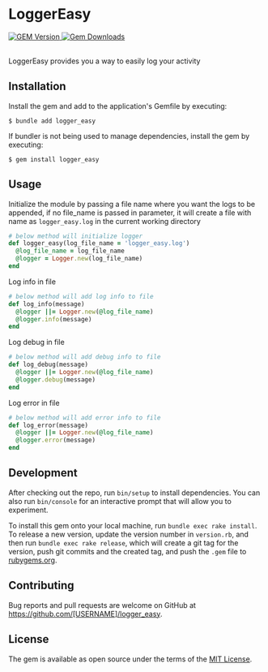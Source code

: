 # LoggerEasy
<div>
    <a href="https://rubygems.org/gems/logger_easy">
        <img alt="GEM Version" src="https://img.shields.io/gem/v/logger_easy?color=38C160&logo=ruby&logoColor=FE1616">
    </a>
    <a href="https://rubygems.org/gems/logger_easy">
        <img alt="Gem Downloads" src="https://img.shields.io/gem/dt/logger_easy?color=38C160&logo=ruby&logoColor=FE1616">
    </a>
</div>

<br>

LoggerEasy provides you a way to easily log your activity

## Installation

Install the gem and add to the application's Gemfile by executing:

    $ bundle add logger_easy

If bundler is not being used to manage dependencies, install the gem by executing:

    $ gem install logger_easy

## Usage

Initialize the module by passing a file name where you want the logs to be appended, if no file_name is passed in parameter, it will create a file with name as `logger_easy.log` in the current working directory
```ruby
# below method will initialize logger
def logger_easy(log_file_name = 'logger_easy.log')
  @log_file_name = log_file_name
  @logger = Logger.new(log_file_name)
end
```

Log info in file
```ruby
# below method will add log info to file
def log_info(message)
  @logger ||= Logger.new(@log_file_name)
  @logger.info(message)
end
```

Log debug in file
```ruby
# below method will add debug info to file
def log_debug(message)
  @logger ||= Logger.new(@log_file_name)
  @logger.debug(message)
end
```

Log error in file
```ruby
# below method will add error info to file
def log_error(message)
  @logger ||= Logger.new(@log_file_name)
  @logger.error(message)
end
```

## Development

After checking out the repo, run `bin/setup` to install dependencies. You can also run `bin/console` for an interactive prompt that will allow you to experiment.

To install this gem onto your local machine, run `bundle exec rake install`. To release a new version, update the version number in `version.rb`, and then run `bundle exec rake release`, which will create a git tag for the version, push git commits and the created tag, and push the `.gem` file to [rubygems.org](https://rubygems.org).

## Contributing

Bug reports and pull requests are welcome on GitHub at https://github.com/[USERNAME]/logger_easy.

## License

The gem is available as open source under the terms of the [MIT License](https://opensource.org/licenses/MIT).
